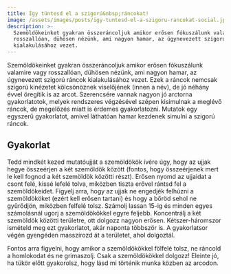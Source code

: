 ```yaml
---
title: Így tüntesd el a szigorú&nbsp;ráncokat!
image: /assets/images/posts/igy-tuntesd-el-a-szigoru-rancokat-social.jpg
description: >-
  Szemöldökeinket gyakran összeráncoljuk amikor erősen fókuszálunk valamire vagy
  rosszallóan, dühösen nézünk, ami nagyon hamar, az úgynevezett szigorú ráncok
  kialakulásához vezet.
---
```


Szemöldökeinket gyakran összeráncoljuk amikor erősen fókuszálunk valamire vagy
rosszallóan, dühösen nézünk, ami nagyon hamar, az úgynevezett szigorú ráncok
kialakulásához vezet. Ezek a ráncok nemcsak szigorú kinézetet kölcsönöznek
viselőjének (innen a név), de jó néhány évvel öregítik is az arcot. Szerencsére
vannak nagyon jó arctorna gyakorlatotok, melyek rendszeres végzésével szépen
kisimulnak a meglévő ráncok, de megelőzés miatt is érdemes gyakorlatozni.
Mutatok egy egyszerű gyakorlatot, amivel láthatóan hamar kezdenek simulni a
szigorú ráncok.

## Gyakorlat

Tedd mindkét kezed mutatóujját a szemöldökök ívére úgy, hogy az ujjak hegye
összeérjen a két szemöldök között (fontos, hogy összeérjenek mert le kell fognod
a két szemöldök közötti részt). Erősen nyomd az ujjaidat a csont felé, kissé
lefelé tolva, miközben tiszta erővel rántsd fel a szemöldökeidet. Figyelj arra,
hogy az ujjak ne engedjék felhúzni a szemöldököket (ezért kell erősen tartani)
és hogy a bőröd sehol ne gyűrődjön, miközben felfelé tolsz. Számolj lassan 15-ig
és minden egyes számolásnál ugorj a szemöldökökkel egyre feljebb. Koncentrálj a
két szemöldök közötti területre, ott dolgozz nagyon erősen. Kétszer-háromszor
ismételd meg ezt gyakorlatot, akár naponta többször is. A gyakorlatsor végén
gyengéden masszírozd át a területet, ahol dolgoztál.

Fontos arra figyelni, hogy amikor a szemöldökökkel fölfelé tolsz, ne ráncold a
homlokodat és ne grimaszolj. Csak a szemöldökökkel dolgozz! Eleinte jó, ha tükör
előtt gyakorolsz, hogy lásd mi történik munka közben az arcodon.


